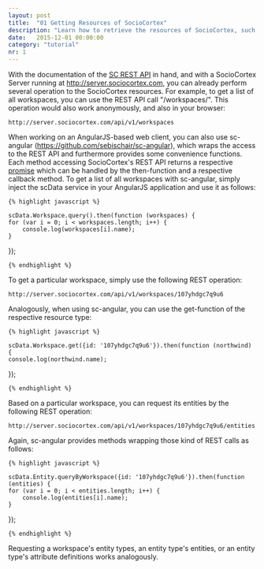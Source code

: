 ```yaml
---
layout: post
title:  "01 Getting Resources of SocioCortex"
description: "Learn how to retrieve the resources of SocioCortex, such as entities, workspaces, and entity types."
date:   2015-12-01 00:00:00
category: "tutorial"
nr: 1
---
```


With the documentation of the [SC REST API](/documentation/) in hand, and with a SocioCortex Server running at http://server.sociocortex.com, you can already perform several operation to the SocioCortex resources. For example, to get a list of all workspaces, you can use the REST API call "/workspaces/". This operation would also work anonymously, and also in your browser:

    http://server.sociocortex.com/api/v1/workspaces

When working on an AngularJS-based web client, you can also use sc-angular (https://github.com/sebischair/sc-angular), which wraps the access to the REST API and furthermore provides some convenience functions. Each method accessing SocioCortex's REST API returns a respective [promise](https://docs.angularjs.org/api/ng/service/$q) which can be handled by the then-function and a respective callback method. To get a list of all workspaces with sc-angular, simply inject the scData service in your AngularJS application and use it as follows:

    {% highlight javascript %}
    
	scData.Workspace.query().then(function (workspaces) {
	for (var i = 0; i < workspaces.length; i++) {
		console.log(workspaces[i].name);
	}
});
    
    {% endhighlight %}

To get a particular workspace, simply use the following REST operation:

	http://server.sociocortex.com/api/v1/workspaces/107yhdgc7q9u6

Analogously, when using sc-angular, you can use the get-function of the respective resource type:

    {% highlight javascript %}
    
	scData.Workspace.get({id: '107yhdgc7q9u6'}).then(function (northwind) {
	console.log(northwind.name);		
});
    
    {% endhighlight %}


Based on a particular workspace, you can request its entities by the following REST operation:

	http://server.sociocortex.com/api/v1/workspaces/107yhdgc7q9u6/entities

Again, sc-angular provides methods wrapping those kind of REST calls as follows:

    {% highlight javascript %}
    
	scData.Entity.queryByWorkspace({id: '107yhdgc7q9u6'}).then(function (entities) {
	for (var i = 0; i < entities.length; i++) {
		console.log(entities[i].name);
	}
});
    
    {% endhighlight %}

Requesting a workspace's entity types, an entity type's entities, or an entity type's attribute definitions works analogously.